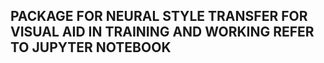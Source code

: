 ## PACKAGE FOR NEURAL STYLE TRANSFER FOR VISUAL AID IN TRAINING AND WORKING REFER TO JUPYTER NOTEBOOK
